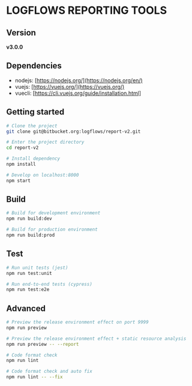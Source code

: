 # LOGFLOWS REPORTING TOOLS

## Version
**v3.0.0**

## Dependencies
* nodejs: [https://nodejs.org/](https://nodejs.org/en/)
* vuejs: [https://vuejs.org/](https://vuejs.org/)
* vuecli: [https://cli.vuejs.org/guide/installation.html]

## Getting started

```bash
# Clone the project
git clone git@bitbucket.org:logflows/report-v2.git

# Enter the project directory
cd report-v2

# Install dependency
npm install

# Develop on localhost:8000
npm start
```

## Build

```bash
# Build for development environment
npm run build:dev

# Build for production environment
npm run build:prod
```

## Test

```bash
# Run unit tests (jest)
npm run test:unit

# Run end-to-end tests (cypress)
npm run test:e2e
```

## Advanced

```bash
# Preview the release environment effect on port 9999
npm run preview

# Preview the release environment effect + static resource analysis
npm run preview -- --report

# Code format check
npm run lint

# Code format check and auto fix
npm run lint -- --fix
```